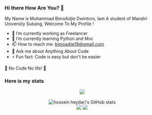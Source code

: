 ### Hi there How Are You? 👋 
My Name is Muhammad BimoAdjie Dwintoro, Iam A student of Mandiri University Subang,
Welcome To My Profile !

- 🔭 I’m currently working as Freelancer
- 🌱 I’m currently learning Python and Mvc
- 📫 How to reach me: bimoadjie19@gmail.com
- 💬 Ask me about Anything About Code
- ⚡ Fun fact: Code is easy but don't be easier

🤔 No Code No life! 🤔


### Here is my stats
<p align="center"><img src="https://www.codewars.com/users/mbimoad/badges/large"/><br /><br />
  <img src="https://github-readme-stats.vercel.app/api?username=mbimoad&show_icons=true&include_all_commits=true&theme=monokai" alt="hossein heydari's GitHub stats" /><br />
  <img src="https://github-readme-streak-stats.herokuapp.com/?user=mbimoad&theme=monokai"/>
  <img src="https://github-readme-stats.vercel.app/api/top-langs/?username=mbimoad&layout=compact&theme=monokai&langs_count=12"/><br />
</p>
